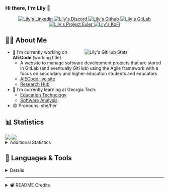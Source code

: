 ### Hi there, I'm Lily 👋

<!-- Trophies
<p align="center">
  <img alig src="https://github-profile-trophy.vercel.app/?username=Lilyheart&theme=nord&margin-w=15&margin-h=15&no-frame=true&rank=SECRET,SSS,SS,S,AAA,AA,A" />
</p>
-->
<p align="center">
  <a href="https://www.linkedin.com/in/lily-romano/">
    <img alt="Lily's Linkedin" src="https://img.shields.io/badge/linkedin-%230077B5.svg?&style=for-the-badge&logo=linkedin&logoColor=white" />
  </a>
  <a href="https://discordapp.com/users/Lilyheart#4493">
    <img alt="Lily's Discord" src="https://img.shields.io/badge/Discord-7289DA?style=for-the-badge&logo=discord&logoColor=white" />
  </a>
  <a href="https://github.com/Lilyheart">
    <img alt="Lily's Github" src="https://img.shields.io/badge/GitHub-100000?style=for-the-badge&logo=github&logoColor=white" />
  </a>
  <a href="https://gitlab.com/Lilyheart">
    <img alt="Lily's GitLab" src="https://img.shields.io/badge/GitLab-330F63?style=for-the-badge&logo=gitlab&logoColor=white" />
  </a>
  <a href="https://projecteuler.net/progress=Lilyheart">
    <img alt="Lily's Project Euler" src="https://img.shields.io/badge/Project%20Euler-6B4E3D?style=for-the-badge&logoColor=white" />
  </a>
  <a href="https://ko-fi.com/lilyheart">
    <img alt="Lily's KoFi" src="https://img.shields.io/badge/Ko--fi-F16061?style=for-the-badge&logo=ko-fi&logoColor=white" />
  </a>
  </p>

## 👩‍💻 About Me

<img align=right width="50%" alt="Lily's GitHub Stats" src="https://github-readme-stats.vercel.app/api?username=Lilyheart&count_private=true&hide_border=true&show_icons=true&bg_color=FFFFFF&title_color=32698E&text_color=282828&icon_color=32698E"/>

- 🔭 I’m currently working on **AIECode** (working title)
  - A website to manage software development projects that are stored in GitLab (and eventually GitHub) using the Agile framework with a focus on secondary and higher education students and educators
  - [AIECode live site](https://lilyheart.github.io/AIECode)
  - [Research Hub](https://www.notion.so/agileineducation/Agile-in-Education-657a88b8a8a845aeb09a28c79deb9563)
- 🌱 I’m currently learning at Georgia Tech:
  - [Education Technology](https://omscs6460.gatech.edu/spring-2021/)
  - [Software Analysis](http://rightingcode.org/lessons.html)
- 😄 Pronouns: she/her

## 📊 Statistics

<a href="#">
  <img align="center" width="49%" src="https://github-readme-streak-stats.herokuapp.com/?user=Lilyheart&hide_border=true&background=FFFFFF&stroke=282828&ring=32698E&fire=32698E&currStreakNum=282828&sideNums=282828&currStreakLabel=282828&sideLabels=282828&dates=888888" />
</a>
<a href="#">
  <img align="center" width="49%" src="https://github-readme-stats.vercel.app/api/wakatime?username=Lily&hide_border=true&bg_color=FFFFFF&title_color=32698E&text_color=282828&icon_color=32698E" />
</a>

<details><summary>Additional Statistics</summary>

<!--START_SECTION:waka-->
![Profile Views](http://img.shields.io/badge/Profile%20Views-24-blue)

![Lines of code](https://img.shields.io/badge/From%20Hello%20World%20I%27ve%20Written-278886%20lines%20of%20code-blue)

**🐱 My Github Data** 

> 🏆 347 Contributions in the Year 2021
 > 
> 📦 178.7 kB Used in Github's Storage 
 > 
> 💼 Opted to Hire
 > 
> 📜 17 Public Repositories 
 > 
> 🔑 15 Private Repositories  
 > 
**I'm an Early 🐤** 

```text
🌞 Morning    112 commits    ██████░░░░░░░░░░░░░░░░░░░   26.17% 
🌆 Daytime    144 commits    ████████░░░░░░░░░░░░░░░░░   33.64% 
🌃 Evening    135 commits    ████████░░░░░░░░░░░░░░░░░   31.54% 
🌙 Night      37 commits     ██░░░░░░░░░░░░░░░░░░░░░░░   8.64%

```
📅 **I'm Most Productive on Friday** 

```text
Monday       71 commits     ████░░░░░░░░░░░░░░░░░░░░░   16.59% 
Tuesday      49 commits     ██░░░░░░░░░░░░░░░░░░░░░░░   11.45% 
Wednesday    59 commits     ███░░░░░░░░░░░░░░░░░░░░░░   13.79% 
Thursday     36 commits     ██░░░░░░░░░░░░░░░░░░░░░░░   8.41% 
Friday       90 commits     █████░░░░░░░░░░░░░░░░░░░░   21.03% 
Saturday     63 commits     ███░░░░░░░░░░░░░░░░░░░░░░   14.72% 
Sunday       60 commits     ███░░░░░░░░░░░░░░░░░░░░░░   14.02%

```


📊 **This Week I Spent My Time On** 

```text
⌚︎ Time Zone: America/New_York

💬 Programming Languages: 
Python                   2 hrs 6 mins        ██████████████████████░░░   91.27% 
Markdown                 6 mins              █░░░░░░░░░░░░░░░░░░░░░░░░   4.71% 
Makefile                 5 mins              █░░░░░░░░░░░░░░░░░░░░░░░░   3.91% 
Batchfile                0 secs              ░░░░░░░░░░░░░░░░░░░░░░░░░   0.12%

🔥 Editors: 
PyCharm                  2 hrs 18 mins       █████████████████████████   100.0%

🐱‍💻 Projects: 
Chemics                  1 hr 58 mins        █████████████████████░░░░   85.35% 
LILAC                    20 mins             ███░░░░░░░░░░░░░░░░░░░░░░   14.65%

💻 Operating System: 
Linux                    2 hrs 18 mins       █████████████████████████   100.0%

```

**I Mostly Code in JavaScript** 

```text
JavaScript               10 repos            █████████░░░░░░░░░░░░░░░░   37.04% 
HTML                     7 repos             ██████░░░░░░░░░░░░░░░░░░░   25.93% 
Java                     6 repos             █████░░░░░░░░░░░░░░░░░░░░   22.22% 
Arduino                  1 repo              █░░░░░░░░░░░░░░░░░░░░░░░░   3.7% 
R                        1 repo              █░░░░░░░░░░░░░░░░░░░░░░░░   3.7%

```


**Timeline**

![Chart not found](https://raw.githubusercontent.com/Lilyheart/Lilyheart/main/charts/bar_graph.png) 


 Last Updated on 20/06/2021
<!--END_SECTION:waka-->
</details>

## 💬 Languages & Tools
<details><summary>Details</summary>
<!-- https://simpleicons.org/ -->

![](https://img.shields.io/badge/OS-Linux-informational?style=flat&logo=linux&logoColor=white&color=32698E)
![](https://img.shields.io/badge/Editor-Atom-informational?style=flat&logo=Atom&logoColor=white&color=32698E)
![](https://img.shields.io/badge/Code-Java-informational?style=flat&logo=java&logoColor=white&color=32698E)
![](https://img.shields.io/badge/Code-Javascript-informational?style=flat&logo=javascript&logoColor=white&color=32698E)
![](https://img.shields.io/badge/Code-Python-informational?style=flat&logo=python&logoColor=white&color=32698E)
![](https://img.shields.io/badge/Code-SASS-informational?style=flat&logo=Sass&logoColor=white&color=32698E)
![](https://img.shields.io/badge/Code-SCSS-informational?style=flat&logo=Sass&logoColor=white&color=32698E)
![](https://img.shields.io/badge/Code-Bootstrap-informational?style=flat&logo=Bootstrap&logoColor=white&color=32698E)
![](https://img.shields.io/badge/Code-Markdown-informational?style=flat&logo=Markdown&logoColor=white&color=32698E)
![](https://img.shields.io/badge/Shell-Bash-informational?style=flat&logo=gnu-bash&logoColor=white&color=32698E)
![](https://img.shields.io/badge/VCS-Git-informational?style=flat&logo=git&logoColor=white&color=32698E)

<p align="center">
  <img align="center" src="https://github-readme-stats.vercel.app/api/top-langs/?username=Lilyheart&hide_border=true&bg_color=FFFFFF&title_color=32698E&text_color=282828&icon_color=32698E&layout=compact" />
</p>
</details>

----

<details><summary>📽️ README Credits</summary>

- [Badges 4 README](https://github.com/alexandresanlim/Badges4-README.md-Profile)
- [GitHub Readme Stats](https://github.com/anuraghazra/github-readme-stats)
- [GitHub Readme Streak Stats](https://github.com/DenverCoder1/github-readme-streak-stats)
- [Waka Readme Stats](https://github.com/anmol098/waka-readme-stats)
- [Sheilds.io](https://shields.io/)

</details>
